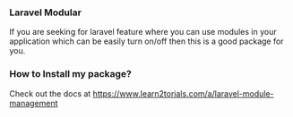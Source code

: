 ### Laravel Modular

If you are seeking for laravel feature where you can use modules in your application
which can be easily turn on/off then this is a good package for you.

### How to Install my package?

Check out the docs at https://www.learn2torials.com/a/laravel-module-management
